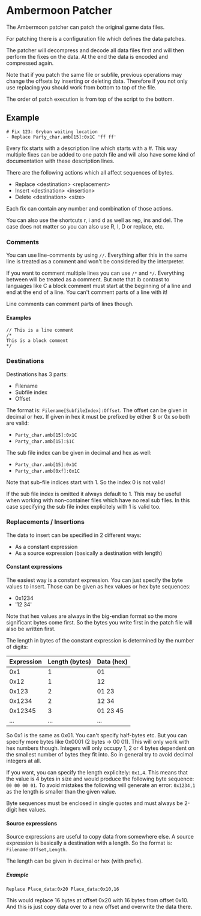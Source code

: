 ﻿# Ambermoon Patcher

The Ambermoon patcher can patch the original game data files.

For patching there is a configuration file which defines the data patches.

The patcher will decompress and decode all data files first and will
then perform the fixes on the data. At the end the data is encoded and
compressed again.

Note that if you patch the same file or subfile, previous operations
may change the offsets by inserting or deleting data. Therefore if you not
only use replacing you should work from bottom to top of the file.

The order of patch execution is from top of the script to the bottom.


## Example

```
# Fix 123: Gryban waiting location
- Replace Party_char.amb[15]:0x1C 'ff ff'
```

Every fix starts with a description line which starts with a #.
This way multiple fixes can be added to one patch file and will also have some
kind of documentation with these description lines.

There are the following actions which all affect sequences of bytes.

- Replace \<destination\> \<replacement\>
- Insert \<destination\> \<insertion\>
- Delete \<destination\> \<size\>

Each fix can contain any number and combination of those actions.

You can also use the shortcuts r, i and d as well as rep, ins and del.
The case does not matter so you can also use R, I, D or replace, etc.

### Comments

You can use line-comments by using `//`. Everything after this in the same
line is treated as a comment and won't be considered by the interpreter.

If you want to comment multiple lines you can use `/*` and `*/`. Everything
between will be treated as a comment. But note that ib contrast to languages
like C a block comment must start at the beginning of a line and end at the
end of a line. You can't comment parts of a line with it!

Line comments can comment parts of lines though.

#### Examples

```
// This is a line comment
/*
This is a block comment
*/
```


### Destinations

Destinations has 3 parts:
- Filename
- Subfile index
- Offset

The format is: `Filename[SubfileIndex]:Offset`. The offset can be given in decimal or hex.
If given in hex it must be prefixed by either $ or 0x so both are valid:

- `Party_char.amb[15]:0x1C`
- `Party_char.amb[15]:$1C`

The sub file index can be given in decimal and hex as well:

- `Party_char.amb[15]:0x1C`
- `Party_char.amb[0xf]:0x1C`

Note that sub-file indices start with 1. So the index 0 is not valid!

If the sub file index is omitted it always default to 1. This may be
useful when working with non-container files which have no real sub files.
In this case specifying the sub file index explicitely with 1 is valid too.


### Replacements / Insertions

The data to insert can be specified in 2 different ways:
- As a constant expression
- As a source expression (basically a destination with length)

#### Constant expressions

The easiest way is a constant expression. You can just specify the byte values
to insert. Those can be given as hex values or hex byte sequences:

- 0x1234
- '12 34'

Note that hex values are always in the big-endian format so the more significant bytes
come first. So the bytes you write first in the patch file will also be written first.

The length in bytes of the constant expression is determined by the number of digits:

Expression | Length (bytes) | Data (hex)
--- | --- | ---
0x1 | 1 | 01
0x12 | 1 | 12
0x123 | 2 | 01 23
0x1234 | 2 | 12 34
0x12345 | 3 | 01 23 45
... | ... | ...

So 0x1 is the same as 0x01. You can't specify half-bytes etc.
But you can specify more bytes like 0x0001 (2 bytes -> 00 01).
This will only work with hex numbers though. Integers will only
occupy 1, 2 or 4 bytes dependent on the smallest number of bytes
they fit into. So in general try to avoid decimal integers at all.

If you want, you can specify the length explicitely: `0x1,4`.
This means that the value is 4 bytes in size and would produce
the following byte sequence: `00 00 00 01`. To avoid mistakes
the following will generate an error: `0x1234,1` as the length
is smaller than the given value.

Byte sequences must be enclosed in single quotes and must always
be 2-digit hex values.

#### Source expressions

Source expressions are useful to copy data from somewhere else.
A source expression is basically a destination with a length.
So the format is: `Filename:Offset,Length`.

The length can be given in decimal or hex (with prefix).

##### Example

`Replace Place_data:0x20 Place_data:0x10,16`

This would replace 16 bytes at offset 0x20 with 16 bytes from offset 0x10.
And this is just copy data over to a new offset and overwrite the data there.
